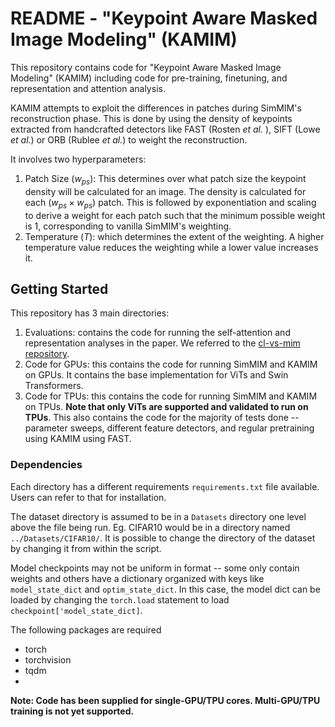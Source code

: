 # README - "Keypoint Aware Masked Image Modeling" (KAMIM)

This repository contains code for "Keypoint Aware Masked Image Modeling" (KAMIM) including code for pre-training, finetuning, and representation and attention analysis.

KAMIM attempts to exploit the differences in patches during SimMIM's reconstruction phase. This is done by using the density of keypoints extracted from handcrafted detectors like FAST (Rosten *et al.* ), SIFT (Lowe *et al.*) or ORB (Rublee *et al.*) to weight the reconstruction.

It involves two hyperparameters:

1. Patch Size ($w_{ps}$): This determines over what patch size the keypoint density will be calculated for an image. The density is calculated for each ($w_{ps} \times w_{ps}$) patch. This is followed by exponentiation and scaling to derive a weight for each patch such that the minimum possible weight is 1, corresponding to vanilla SimMIM's weighting.
2. Temperature ($T$): which determines the extent of the weighting. A higher temperature value reduces the weighting while a lower value increases it.

## Getting Started

This repository has 3 main directories:

1. Evaluations: contains the code for running the self-attention and representation analyses in the paper. We referred to the [cl-vs-mim repository](https://github.com/naver-ai/cl-vs-mim).
2. Code for GPUs: this contains the code for running SimMIM and KAMIM on GPUs. It contains the base implementation for ViTs and Swin Transformers.
3. Code for TPUs: this contains the code for running SimMIM and KAMIM on TPUs. **Note that only ViTs are supported and validated to run on TPUs**. This also contains the code for the majority of tests done -- parameter sweeps, different feature detectors, and regular pretraining using KAMIM using FAST.

### Dependencies

Each directory has a different requirements ```requirements.txt``` file available. Users can refer to that for installation.

The dataset directory is assumed to be in a ```Datasets``` directory one level above the file being run. Eg. CIFAR10 would be in a directory named ```../Datasets/CIFAR10/```. It is possible to change the directory of the dataset by changing it from within the script.

Model checkpoints may not be uniform in format -- some only contain weights and others have a dictionary organized with keys like ```model_state_dict``` and ```optim_state_dict```. In this case, the model dict can be loaded by changing the ```torch.load``` statement to load ```checkpoint['model_state_dict]```.

The following packages are required

- torch
- torchvision
- tqdm
- 

**Note: Code has been supplied for single-GPU/TPU cores. Multi-GPU/TPU training is not yet supported.**
